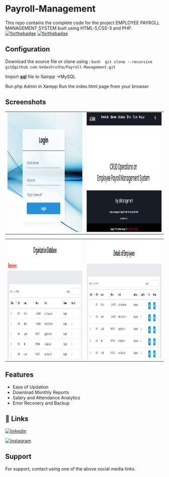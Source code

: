 # Payroll-Management

This repo contains the complete code for the project EMPLOYEE PAYROLL MANAGEMENT SYSTEM built using HTML-5,CSS-3 and PHP.
[![forthebadge](https://forthebadge.com/images/badges/uses-html.svg)](https://forthebadge.com)
[![forthebadge](https://forthebadge.com/images/badges/uses-css.svg)](https://forthebadge.com)


## Configuration


Download the source file or clone using :
`bash 
    git clone --recursive git@github.com:Vedashrutha/Payroll-Management.git
    `

Import __[sql](https://github.com/Vedashrutha/Payroll_Management/blob/main/DataBase/veda.sql)__ file to Xampp ->MySQL

Run php Admin in Xampp
Run the index.html page from your browser

    
## Screenshots
<table>
  <tr>
        <td>
            <img src="https://github.com/Vedashrutha/Payroll_Management/blob/main/images/index.png"
            title="Login Page"
            style="display: inline-block; margin: auto; width: 500px; height:380px">
        </td>
        <td>
            <img src="https://github.com/Vedashrutha/Payroll_Management/blob/main/images/home.png"
            title="Home Page"
            style="display: inline-block; margin: auto; width: 500px; height:380px">
        </td>
  </tr>
    <table>
  <tr>
        <td>
            <img src="https://github.com/Vedashrutha/Payroll_Management/blob/main/images/db.png"
            title="Login Page"
            style="display: inline-block; margin: auto; width: 500px; height:380px">
        </td>
        <td>
            <img src="https://github.com/Vedashrutha/Payroll_Management/blob/main/images/utiliyy.png"
            title="Utility Page"
            style="display: inline-block; margin: auto; width: 500px; height:380px">
        </td>
  </tr>

</table>
                                                                                     
## Features

- Ease of Updation
- Download Monthly Reports
- Salary and Attendance Analytics
- Error Recovery and Backup


## 🔗 Links

[![linkedin](https://img.shields.io/badge/linkedin-0A66C2?style=for-the-badge&logo=linkedin&logoColor=white)](https://www.linkedin.com/in/vedashrutha-ds/)

[![Instagram](https://img.shields.io/badge/instagram-1DA1F2?style=for-the-badge&logo=instagram&logoColor=red)](https://instagram.com/vedashruta)

## Support

For support, contact using one of the above social media links.

